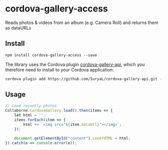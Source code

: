 # cordova-gallery-access
Reads photos & videos from an album (e.g. Camera Roll) and returns them as dataURLs

## Install

~~~~
npm install cordova-gallery-access --save
~~~~

The library uses the Cordova plugin [cordova-gallery-api](https://github.com/SuryaL/cordova-gallery-api.git),
which you therefore need to install to your Cordova application:

```bash
cordova plugin add https://github.com/SuryaL/cordova-gallery-api.git --save
```

## Usage

```javascript
// Load recently photos
Collaborne.CordovaGallery.load().then(items => {
    let html = '';
    items.forEach(item => {
        html += `<img src="${item.dataUrl}"></img>`;
    });

    document.getElementById("content").innerHTML = html;
}).catch(e => console.error(e));
```
